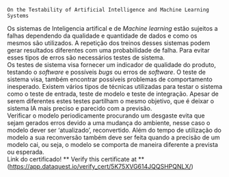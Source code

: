 	On the Testability of Artificial Intelligence and Machine Learning Systems	
Os sistemas de Inteligencia artifical e de *Machine learning* estão sujeitos a falhas dependendo da qualidade e quantidade de dados e como os mesmos são utilizados. A repetição dos treinos desses sistemas podem gerar resultados diferentes com uma probabilidade de falha. Para evitar esses tipos de erros são necessários testes de sistema.  
Os testes de sistema visa fornecer um indicador de qualidade do produto, testando o *software* e possíveis *bugs* ou erros de *software*. O teste de sistema visa, também encontrar possíveis problemas de comportamento inesperado. Existem vários tipos de técnicas utilizadas para testar o sistema como o teste de entrada, teste de modelo e teste de integração. Apesar de serem diferentes estes testes partilham o mesmo objetivo, que é deixar o sistema IA mais preciso e parecido com a previsão.  
Verificar o modelo periodicamente procurando um desgaste evita que sejam gerados erros devido a uma mudança do ambiente, nesse caso o modelo dever ser ‘atualizado’, reconvertido. Além do tempo de utilização do modelo a sua reconversão também deve ser feita quando a precisão de um modelo cai, ou seja, o modelo se comporta de maneira diferente a prevista ou esperada.  
Link do certificado!
** Verify this certificate at **
(https://app.dataquest.io/verify_cert/5K75XVG614JQQSHPQNLX/)

